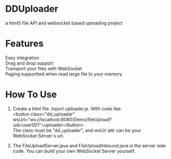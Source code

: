 DDUploader
==========

a html5 file API and websocket based uploading project

Features
==========
Easy integration<br>
Drag and drop support<br>
Transport your files with WebSocket<br>
Paging supportted when read large file to your memory<br>


How To Use
==========

1. Create a html file. Inport uploader.js. With code like:<br>
\<button class="dd_uploader" wsUrl="ws://localhost:8080/Demo/fileUpload?uid=user001"\>uploader\</button\><br>
The class must be "dd_uploader", and wsUrl attr can be your WebSocket Server`s url.

2. The FileUploadServer.java and FileUploadInbound.java is the server side code. You can build your own WebSocket Server yourself.
